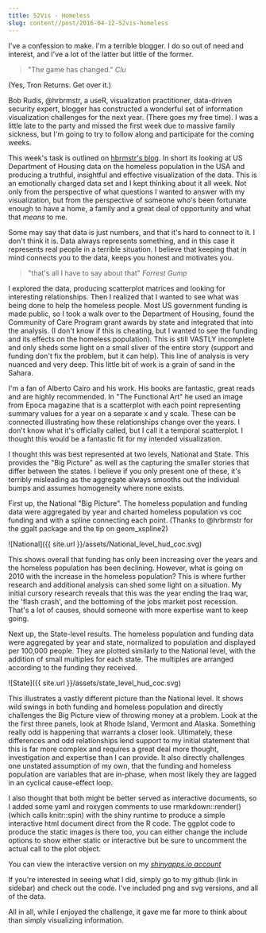 ```yaml
---
title: 52Vis - Homeless
slug: content//post/2016-04-12-52vis-homeless
---
```


I've a confession to make.  I'm a terrible blogger.  I do so out of need and interest, and I've a lot of the latter but little of the former.

>"The game has changed." <cite>Clu</cite>  

(Yes, Tron Returns. Get over it.)

Bob Rudis, @hrbrmstr, a useR, visualization practitioner, data-driven security expert, blogger has constructed a wonderful set of information visualization challenges for the next year.  (There goes my free time).  I was a little late to the party and missed the first week due to massive family sickness, but I'm going to try to follow along and participate for the coming weeks.

This week's task is outlined on [hbrmstr's blog](https://rud.is/b/2016/04/06/52vis-week-2-2016-week-14-honing-in-on-the-homeless/).   In short its looking at US Department of Housing data on the homeless population in the USA and producing a truthful, insightful and effective visualization of the data.  This is an emotionally charged data set and I kept thinking about it all week.  Not only from the perspective of what questions I wanted to answer with my visualization, but from the perspective of someone who's been fortunate enough to have a home, a family and a great deal of opportunity and what that _means_ to me.

Some may say that data is just numbers, and that it's hard to connect to it.   I don't think it is.  Data always represents something, and in this case it represents real people in a terrible situation.  I believe that keeping that in mind connects you to the data, keeps you honest and motivates you.  

> "that's all I have to say about that" <cite>Forrest Gump</cite>

I explored the data, producing scatterplot matrices and looking for interesting relationships.  Then I realized that I wanted to see what was being done to help the homeless people.  Most US government funding is made public, so I took a walk over to the Department of Housing, found the Community of Care Program grant awards by state and integrated that into the analysis.  (I don't know if this is cheating, but I wanted to see the funding and its effects on the homeless population).  This is still VASTLY incomplete and only sheds some light on a small sliver of the entire story (support and funding don't fix the problem, but it can help).  This line of analysis is very nuanced and very deep.  This little bit of work is a grain of sand in the Sahara.

I'm a fan of Alberto Cairo and his work.  His books are fantastic, great reads and are highly recommended.  In "The Functional Art" he used an image from Epoca magazine that is a scatterplot with each point representing summary values for a year on a separate x and y scale.  These can be connected illustrating how these relationships change over the years.  I don't know what it's officially called, but I call it a temporal scatterplot.  I thought this would be a fantastic fit for my intended visualization.    

I thought this was best represented at two levels, National and State.  This provides the "Big Picture" as well as the capturing the smaller stories that differ between the states.  I believe if you only present one of these, it's terribly misleading as the aggregate always smooths out the individual bumps and assumes homogeneity where none exists.

First up, the National "Big Picture". The homeless population and funding data were aggregated by year and charted homeless population vs coc funding and with a spline connecting each point. (Thanks to @hrbrmstr for the ggalt package and the tip on geom_xspline2)

![National]({{ site.url }}/assets/National_level_hud_coc.svg)

This shows overall that funding has only been increasing over the years and the homeless population has been declining.  However, what is going on 2010 with the increase in the homeless population?  This is where further research and additional analysis can shed some light on a situation.  My initial cursory research reveals that this was the year ending the Iraq war, the 'flash crash', and the bottoming of the jobs market post recession.  That's a lot of causes, should someone with more expertise want to keep going.

Next up, the State-level results.  The homeless population and funding data were aggregated by year and state, normalized to population and displayed per 100,000 people.  They are plotted similarly to the National level, with the addition of small multiples for each state.  The multiples are arranged according to the funding they received.

![State]({{ site.url }}/assets/state_level_hud_coc.svg)

This illustrates a vastly different picture than the National level.  It shows wild swings in both funding and homeless population and directly challenges the Big Picture view of throwing money at a problem.  Look at the the first three panels, look at Rhode Island, Vermont and Alaska.  Something really odd is happening that warrants a closer look.  Ultimately, these differences and odd relationships lend support to my initial statement that this is far more complex and requires a great deal more thought, investigation and expertise than I can provide.  It also directly challenges one unstated assumption of my own, that the funding and homeless population are variables that are in-phase, when most likely they are lagged in an cyclical cause-effect loop.

I also thought that both might be better served as interactive documents, so I added some yaml and roxygen comments to use rmarkdown::render() (which calls knitr::spin) with the shiny runtime to produce a simple interactive html document direct from the R code.   The ggplot code to produce the static images is there too, you can either change the include options to show either static or interactive but be sure to uncomment the actual call to the plot object.

You can view the interactive version on my *[shinyapps.io account](https://jkaupp.shinyapps.io/52vis_Homeless/)*

If you're interested in seeing what I did, simply go to my github (link in sidebar) and check out the code.  I've included png and svg versions, and all of the data.

All in all, while I enjoyed the challenge, it gave me far more to think about than simply visualizing information.
